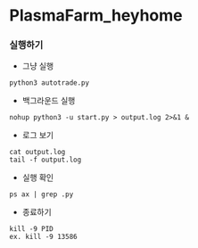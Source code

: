 # PlasmaFarm_heyhome 

### 실행하기
- 그냥 실행
```
python3 autotrade.py
```
- 백그라운드 실행
```
nohup python3 -u start.py > output.log 2>&1 &
```
- 로그 보기
```
cat output.log
tail -f output.log
```
- 실행 확인
```
ps ax | grep .py
```
- 종료하기
```
kill -9 PID
ex. kill -9 13586
```
